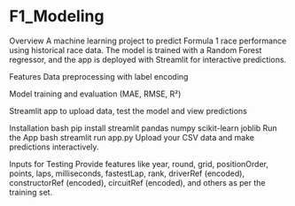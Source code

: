 # F1_Modeling
Overview
A machine learning project to predict Formula 1 race performance using historical race data. The model is trained with a Random Forest regressor, and the app is deployed with Streamlit for interactive predictions.

Features
Data preprocessing with label encoding

Model training and evaluation (MAE, RMSE, R²)

Streamlit app to upload data, test the model and view predictions

Installation
bash
pip install streamlit pandas numpy scikit-learn joblib
Run the App
bash
streamlit run app.py
Upload your CSV data and make predictions interactively.

Inputs for Testing
Provide features like year, round, grid, positionOrder, points, laps, milliseconds, fastestLap, rank, driverRef (encoded), constructorRef (encoded), circuitRef (encoded), and others as per the training set.